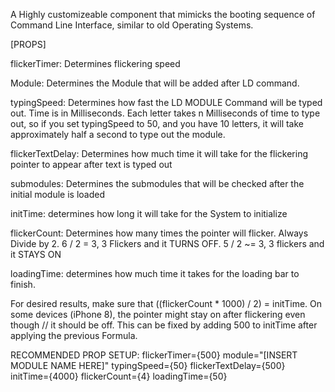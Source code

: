 A Highly customizeable component that mimicks the booting sequence of
Command Line Interface, similar to old Operating Systems.

[PROPS]


flickerTimer: Determines flickering speed

Module: Determines the Module that will be added after LD command.

typingSpeed: Determines how fast the LD MODULE Command will be typed out. Time is in Milliseconds. Each letter takes n Milliseconds of time to type out, so
if you set typingSpeed to 50, and you have 10 letters, it will take approximately half a second to type out the module.

flickerTextDelay: Determines how much time it will take for the flickering pointer to appear after text is typed out

submodules: Determines the submodules that will be checked after the initial module is loaded

initTime: determines how long it will take for the System to initialize

flickerCount: Determines how many times the pointer will flicker. Always Divide by 2. 6 / 2 = 3, 3 Flickers and it TURNS OFF.
 5 / 2 ~= 3, 3 flickers and it STAYS ON

loadingTime: determines how much time it takes for the loading bar to finish.

For desired results, make sure that ((flickerCount * 1000) / 2) = initTime. On some devices (iPhone 8), the pointer might stay on after flickering even though
// it should be off. This can be fixed by adding 500 to initTime after applying the previous Formula.


RECOMMENDED PROP SETUP: 
    flickerTimer={500}
    module="[INSERT MODULE NAME HERE]"
    typingSpeed={50}
    flickerTextDelay={500}
    initTime={4000}
    flickerCount={4}
    loadingTime={50}
    